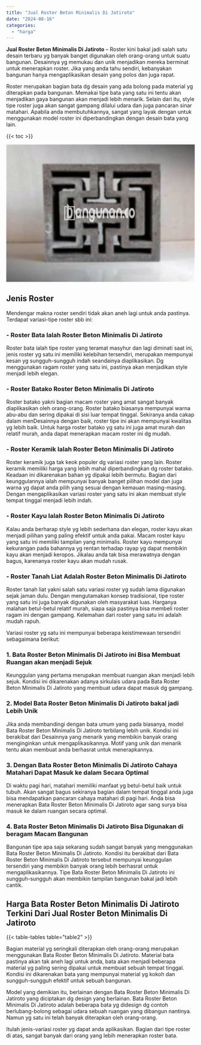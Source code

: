 ```yaml
---
title: "Jual Roster Beton Minimalis Di Jatiroto"
date: "2024-08-16"
categories: 
  - "harga"
---
```


**Jual Roster Beton Minimalis Di Jatiroto** – Roster kini bakal jadi salah satu desain terbaru yg banyak banget digunakan oleh orang-orang untuk suatu bangunan. Desainnya yg memukau dan unik menjadikan mereka berminat untuk menerapkan roster. Jika yang anda tahu sendiri, kebanyakan bangunan hanya mengaplikasikan desain yang polos dan juga rapat.

Roster merupakan bagian bata dg desain yang ada bolong pada material yg diterapkan pada bangunan. Memakai tipe bata yang satu ini tentu akan menjadikan gaya bangunan akan menjadi lebih menarik. Selain dari itu, style tipe roster juga akan sangat gampang dilalui udara dan juga pancaran sinar matahari. Apabila anda membutuhkannya, sangat yang layak dengan untuk menggunakan model roster ini diperbandingkan dengan desain bata yang lain.

{{< toc >}}

![Jual Roster Beton Minimalis Di Jatiroto](/images/bata-roster-minimalis-06.png)

## Jenis Roster

Mendengar makna roster sendiri tidak akan aneh lagi untuk anda pastinya. Terdapat variasi-tipe roster sbb ini:

### \- Roster Bata Ialah Roster Beton Minimalis Di Jatiroto

Roster bata ialah tipe roster yang teramat masyhur dan lagi diminati saat ini, jenis roster yg satu ini memiliki kelebihan tersendiri, merupakan mempunyai kesan yg sungguh-sungguh indah seandainya diaplikasikan. Dg menggunakan ragam roster yang satu ini, pastinya akan menjadikan style menjadi lebih elegan.

### \- Roster Batako Roster Beton Minimalis Di Jatiroto

Roster batako yakni bagian macam roster yang amat sangat banyak diaplikasikan oleh orang-orang. Roster batako biasanya mempunyai warna abu-abu dan sering dipakai di sisi luar tempat tinggal. Sekiranya anda cakap dalam menDesainnya dengan baik, roster tipe ini akan mempunyai kwalitas yg lebih baik. Untuk harga roster batako yg satu ini juga amat murah dan relatif murah, anda dapat menerapkan macam roster ini dg mudah.

### \- Roster Keramik Ialah Roster Beton Minimalis Di Jatiroto

Roster keramik juga tak keok populer dg variasi roster yang lain. Roster keramik memiliki harga yang lebih mahal diperbandingkan dg roster batako. Keadaan ini dikarenakan bahan yg dipakai lebih bermutu. Bagian dari keunggulannya ialah mempunyai banyak banget pilihan model dan juga warna yg dapat anda pilih yang sesuai dengan kemauan masing-masing. Dengan mengaplikasikan variasi roster yang satu ini akan membuat style tempat tinggal menjadi lebih indah.

### \- Roster Kayu Ialah Roster Beton Minimalis Di Jatiroto

Kalau anda berharap style yg lebih sederhana dan elegan, roster kayu akan menjadi pilihan yang paling efektif untuk anda pakai. Macam roster kayu yang satu ini memiliki tampilan yang minimalis. Roster kayu mempunyai kekurangan pada bahannya yg rentan terhadap rayap yg dapat membikin kayu akan menjadi keropos. Jikalau anda tak bisa merawatnya dengan bagus, karenanya roster kayu akan mudah rusak.

### \- Roster Tanah Liat Adalah Roster Beton Minimalis Di Jatiroto

Roster tanah liat yakni salah satu variasi roster yg sudah lama digunakan sejak jaman dulu. Dengan mengutamakan konsep tradisional, tipe roster yang satu ini juga banyak digunakan oleh masyarakat luas. Harganya malahan betul-betul relatif murah, siapa saja pastinya bisa membeli roster ragam ini dengan gampang. Kelemahan dari roster yang satu ini adalah mudah rapuh.

Variasi roster yg satu ini mempunyai beberapa keistimewaan tersendiri sebagaimana berikut:

### 1\. Bata Roster Beton Minimalis Di Jatiroto ini Bisa Membuat Ruangan akan menjadi Sejuk

Keunggulan yang pertama merupakan membuat ruangan akan menjadi lebih sejuk. Kondisi ini dikarenakan adanya sirkulais udara pada Bata Roster Beton Minimalis Di Jatiroto yang membuat udara dapat masuk dg gampang.

### 2\. Model Bata Roster Beton Minimalis Di Jatiroto bakal jadi Lebih Unik

Jika anda membandingi dengan bata umum yang pada biasanya, model Bata Roster Beton Minimalis Di Jatiroto terbilang lebih unik. Kondisi ini berakibat dari Desainnya yang menarik yang membikin banyak orang menginginkan untuk mengaplikasikannya. Motif yang unik dan menarik tentu akan membuat anda berhasrat untuk menerapkannya.

### 3\. Dengan Bata Roster Beton Minimalis Di Jatiroto Cahaya Matahari Dapat Masuk ke dalam Secara Optimal

Di waktu pagi hari, matahari memiliki manfaat yg betul-betul baik untuk tubuh. Akan sangat bagus sekiranya bagian dalam tempat tinggal anda juga bisa mendapatkan pancaran cahaya matahari di pagi hari. Anda bisa menerapkan Bata Roster Beton Minimalis Di Jatiroto agar sang surya bisa masuk ke dalam ruangan secara optimal.

### 4\. Bata Roster Beton Minimalis Di Jatiroto Bisa Digunakan di beragam Macam Bangunan

Bangunan tipe apa saja sekarang sudah sangat banyak yang menggunakan Bata Roster Beton Minimalis Di Jatiroto. Kondisi itu berakibat dari Bata Roster Beton Minimalis Di Jatiroto tersebut mempunyai keunggulan tersendiri yang membikin banyak orang lebih berhasrat untuk mengaplikasikannya. Tipe Bata Roster Beton Minimalis Di Jatiroto ini sungguh-sungguh akan membikin tampilan bangunan bakal jadi lebih cantik.

## Harga Bata Roster Beton Minimalis Di Jatiroto Terkini Dari Jual Roster Beton Minimalis Di Jatiroto

{{< table-tables table="table2" >}}

Bagian material yg seringkali diterapkan oleh orang-orang merupakan menggunakan Bata Roster Beton Minimalis Di Jatiroto. Material bata pastinya akan tak aneh lagi untuk anda, bata akan menjadi beberapa material yg paling sering dipakai untuk membuat sebuah tempat tinggal. Kondisi ini dikarenakan bata yang mempunyai material yg kokoh dan sungguh-sungguh efektif untuk sebuah bangunan.

Model yang demikian itu, berlainan dengan Bata Roster Beton Minimalis Di Jatiroto yang diciptakan dg design yang berlainan. Bata Roster Beton Minimalis Di Jatiroto adalah beberapa bata yg didesign dg contoh berlubang-bolong sebagai udara sebuah ruangan yang dibangun nantinya. Namun yg satu ini telah banyak diterapkan oleh orang-orang.

Itulah jenis-variasi roster yg dapat anda aplikasikan. Bagian dari tipe roster di atas, sangat banyak dari orang yang lebih menerapkan roster bata.
